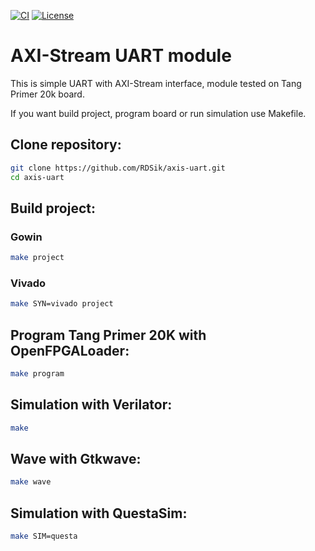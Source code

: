 [![CI](https://github.com/RDSik/axis-uart/actions/workflows/ci.yml/badge.svg?branch=master)](https://github.com/RDSik/axis-uart/actions/workflows/ci.yml)
[![License](https://img.shields.io/badge/license-MIT-green.svg)](https://github.com/RDSik/axis-uart/blob/master/LICENSE.txt)

# AXI-Stream UART module

This is simple UART with AXI-Stream interface, module tested on Tang Primer 20k board. 

If you want build project, program board or run simulation use Makefile. 

## Clone repository:
```bash
git clone https://github.com/RDSik/axis-uart.git
cd axis-uart
```

## Build project:

### Gowin
```bash
make project
```

### Vivado
```bash
make SYN=vivado project
```

## Program Tang Primer 20K with OpenFPGALoader:
```bash
make program
```

## Simulation with Verilator:
```bash
make
```

## Wave with Gtkwave:
```bash
make wave
```

## Simulation  with QuestaSim:
```bash
make SIM=questa
```

